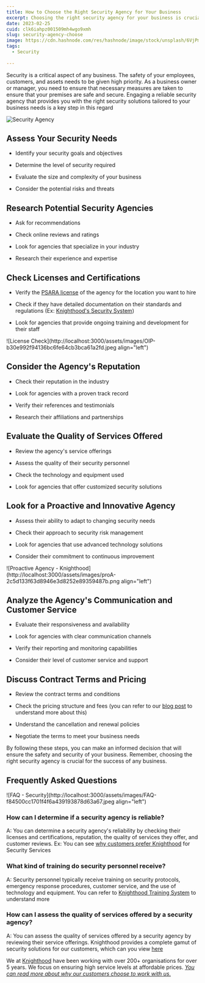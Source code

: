```yaml
---
title: How to Choose the Right Security Agency for Your Business
excerpt: Choosing the right security agency for your business is crucial for ensuring the safety of your premises, employees, and assets. Learn more
date: 2023-02-25
cuid: clk6iahpz001509mh4wgo9xmh
slug: security-agency-choose
image: https://cdn.hashnode.com/res/hashnode/image/stock/unsplash/6VjPmyMj5KM/upload/047b72479f779e28d07d172bcf3a0b43.jpeg
tags:
  - Security
  
---
```


Security is a critical aspect of any business. The safety of your employees, customers, and assets needs to be given high priority. As a business owner or manager, you need to ensure that necessary measures are taken to ensure that your premises are safe and secure. Engaging a reliable security agency that provides you with the right security solutions tailored to your business needs is a key step in this regard

![Security Agency](https://images.unsplash.com/photo-1496368077930-c1e31b4e5b44?ixlib=rb-4.0.3&q=80&fm=jpg&crop=entropy&cs=tinysrgb)

## Assess Your Security Needs[​](http://localhost:3000/blog/agency-choose#assess-your-security-needs)

* Identify your security goals and objectives
    
* Determine the level of security required
    
* Evaluate the size and complexity of your business
    
* Consider the potential risks and threats
    

## Research Potential Security Agencies[​](http://localhost:3000/blog/agency-choose#research-potential-security-agencies)

* Ask for recommendations
    
* Check online reviews and ratings
    
* Look for agencies that specialize in your industry
    
* Research their experience and expertise
    

## Check Licenses and Certifications[​](http://localhost:3000/blog/agency-choose#check-licenses-and-certifications)

* Verify the [PSARA license](https://psara.gov.in/) of the agency for the location you want to hire
    
* Check if they have detailed documentation on their standards and regulations (Ex: [Knighthood's Security System](http://knighthood.co/security/intro))
    
* Look for agencies that provide ongoing training and development for their staff
    

![License Check](http://localhost:3000/assets/images/OIP-b30e992f94136bc6fe64cb3bca61a2fd.jpeg align="left")

## Consider the Agency's Reputation[​](http://localhost:3000/blog/agency-choose#consider-the-agencys-reputation)

* Check their reputation in the industry
    
* Look for agencies with a proven track record
    
* Verify their references and testimonials
    
* Research their affiliations and partnerships
    

## Evaluate the Quality of Services Offered[​](http://localhost:3000/blog/agency-choose#evaluate-the-quality-of-services-offered)

* Review the agency's service offerings
    
* Assess the quality of their security personnel
    
* Check the technology and equipment used
    
* Look for agencies that offer customized security solutions
    

## Look for a Proactive and Innovative Agency[​](http://localhost:3000/blog/agency-choose#look-for-a-proactive-and-innovative-agency)

* Assess their ability to adapt to changing security needs
    
* Check their approach to security risk management
    
* Look for agencies that use advanced technology solutions
    
* Consider their commitment to continuous improvement
    

![Proactive Agency - Knighthood](http://localhost:3000/assets/images/proA-2c5d133f63d8946e3d8252e89359487b.png align="left")

## Analyze the Agency's Communication and Customer Service[​](http://localhost:3000/blog/agency-choose#analyze-the-agencys-communication-and-customer-service)

* Evaluate their responsiveness and availability
    
* Look for agencies with clear communication channels
    
* Verify their reporting and monitoring capabilities
    
* Consider their level of customer service and support
    

## Discuss Contract Terms and Pricing[​](http://localhost:3000/blog/agency-choose#discuss-contract-terms-and-pricing)

* Review the contract terms and conditions
    
* Check the pricing structure and fees (you can refer to our [blog post](http://knighthood.co/blog/our-pricing) to understand more about this)
    
* Understand the cancellation and renewal policies
    
* Negotiate the terms to meet your business needs
    

By following these steps, you can make an informed decision that will ensure the safety and security of your business. Remember, choosing the right security agency is crucial for the success of any business.

## Frequently Asked Questions[​](http://localhost:3000/blog/agency-choose#frequently-asked-questions)

![FAQ - Security](http://localhost:3000/assets/images/FAQ-f84500cc1701f4f6a439193878d63a67.jpeg align="left")

### How can I determine if a security agency is reliable?[​](http://localhost:3000/blog/agency-choose#how-can-i-determine-if-a-security-agency-is-reliable)

A: You can determine a security agency's reliability by checking their licenses and certifications, reputation, the quality of services they offer, and customer reviews. Ex: You can see [why customers prefer Knighthood](http://knighthood.co/whyus) for Security Services

### What kind of training do security personnel receive?[​](http://localhost:3000/blog/agency-choose#what-kind-of-training-do-security-personnel-receive)

A: Security personnel typically receive training on security protocols, emergency response procedures, customer service, and the use of technology and equipment. You can refer to [Knighthood Training System](http://knighthood.co/security/governance/awareness) to understand more

### How can I assess the quality of services offered by a security agency?[​](http://localhost:3000/blog/agency-choose#how-can-i-assess-the-quality-of-services-offered-by-a-security-agency)

A: You can assess the quality of services offered by a security agency by reviewing their service offerings. Knighthood provides a complete gamut of security solutions for our customers, which can you view [here](http://knighthood.co/services/security/iss)

We at [Knighthood](http://knighthood.co) have been working with over 200+ organisations for over 5 years. We focus on ensuring high service levels at affordable prices. [*You can read more about why our customers choose to work with us.*](http://knighthood.co/whyus)
